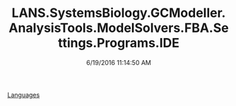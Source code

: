 ﻿---
title: LANS.SystemsBiology.GCModeller.AnalysisTools.ModelSolvers.FBA.Settings.Programs.IDE
date: 6/19/2016 11:14:50 AM
---

[Languages](T-LANS.SystemsBiology.GCModeller.AnalysisTools.ModelSolvers.FBA.Settings.Programs.IDE.Languages.html)

